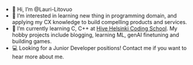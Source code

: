 - 👋 Hi, I’m @Lauri-Litovuo
- 👀 I’m interested in learning new thing in programming domain, and applying my CX knowledge to build compelling products and services.
- 🌱 I’m currently learning C, C++ at [Hive Helsinki Coding School](https://www.hive.fi/en/). My hobby projects include blogging, learning ML, genAI finetuning and building games.
- 💻 Looking for a Junior Developer positions! Contact me if you want to hear more about me.

<!---
Lauri-Litovuo/Lauri-Litovuo is a ✨ special ✨ repository because its `README.md` (this file) appears on your GitHub profile.
You can click the Preview link to take a look at your changes.
--->
